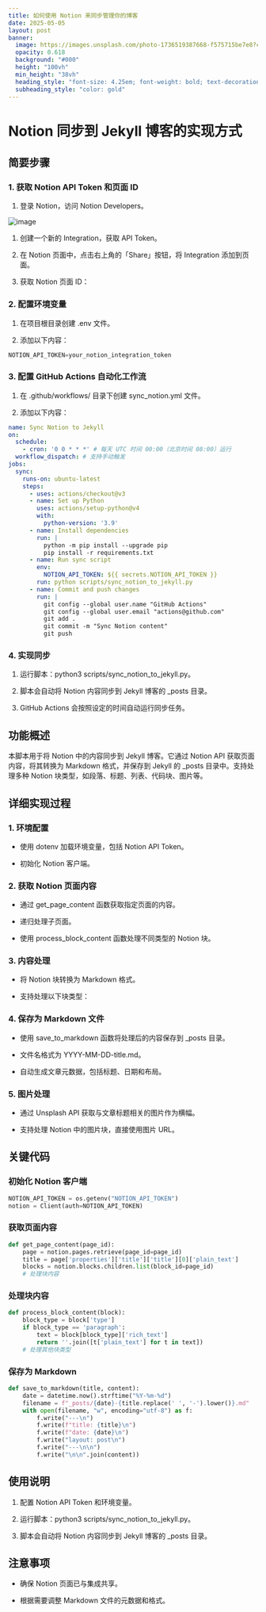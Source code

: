 ```yaml
---
title: 如何使用 Notion 来同步管理你的博客
date: 2025-05-05
layout: post
banner:
  image: https://images.unsplash.com/photo-1736519387668-f575715be7e8?crop=entropy&cs=tinysrgb&fit=max&fm=jpg&ixid=M3w2OTIwMzJ8MHwxfHJhbmRvbXx8fHx8fHx8fDE3NDY0NTQ5MDB8&ixlib=rb-4.0.3&q=80&w=1080
  opacity: 0.618
  background: "#000"
  height: "100vh"
  min_height: "38vh"
  heading_style: "font-size: 4.25em; font-weight: bold; text-decoration: underline"
  subheading_style: "color: gold"
---
```


# Notion 同步到 Jekyll 博客的实现方式

## 简要步骤

### 1. 获取 Notion API Token 和页面 ID

1. 登录 Notion，访问 Notion Developers。

![image](https://prod-files-secure.s3.us-west-2.amazonaws.com/a7a0cc5a-89b9-4cda-8686-1fba0ca52f40/d19c1afe-dea5-4312-9333-786b0ba83054/image.png?X-Amz-Algorithm=AWS4-HMAC-SHA256&X-Amz-Content-Sha256=UNSIGNED-PAYLOAD&X-Amz-Credential=ASIAZI2LB466URDVHFAY%2F20250505%2Fus-west-2%2Fs3%2Faws4_request&X-Amz-Date=20250505T142140Z&X-Amz-Expires=3600&X-Amz-Security-Token=IQoJb3JpZ2luX2VjEIb%2F%2F%2F%2F%2F%2F%2F%2F%2F%2FwEaCXVzLXdlc3QtMiJIMEYCIQDkXS%2Forq%2FlevW8A%2BAAY3lZZioPR6gWV9E1RLtav9FGcgIhAPfBCGKhjmVyzh9udGLgTwUDsr95YcCIvMd7aVRWPZ%2B2Kv8DCC8QABoMNjM3NDIzMTgzODA1IgznMJBBAdycKZvHsiIq3AO3RBFCaDEZb0Sb%2BkyCeMgSq%2Bad1m1IqbKk0ap23gPews4YHygLzM8FxzFfTpVu0uXOQBsTeNLDWSXpYPE%2BDrooe50KUTWI0HVSHZc16REnJ%2BxxK8v%2B4mvbDTRry7kxhpFM6wxFrP%2B8Bce92L2pFGEWeBfW5p8EWuCpNvcc5VLQsrAfbJ%2FiZVA7SwQRIQqXMhWJysl4DK1wFy1Y4jtL62PTOmN2UIY9f6vZNB0kSdq9WkxrQLjEbhHdebIMNvcu1u2j3ftMp2BORDkPms6jGAx2wwZ92xSrjRBXv97LzEp%2BcL1Lo9K76haPLNU8L61XBss2aJgM4JapdiR5fHtuPBCvlB2jlXB0kZmRFxHTB6xKo6fRHBcohSZ%2FWLgcyopPsny5k476aHh%2BqmE3sBMDFKP3%2Fpdfmfwu4NBf%2BJ3qH0bpjTFvC6tpPGNLGRwXGt9rn2szCv9rYSQbA8Kqte3TJG4m7bA1OvPmFZRyUf1eIFfuom%2BVVhby%2Ftpyqjst12FafHm5%2F8SUWhhZuvJiRTyWncD1vJizNPX5w%2FKbJDQkzM9G5IsZo%2F6MsuD5kVNBkE%2FNp52rRqyqAukEpSr4s%2Bc7D2ts7Tr3tokWLeOCrsH8y9EyrDGnssDQLW46D3fDYTCC%2F%2BLABjqkAVCBt131vv6fuB6pdlONtleti%2FtWU3M9%2FPfqU%2F4i5FFTj5gXxFPXoHhi1Ay256LjLbkuacWuWvSeFdaYVc3xsWkytB4T2eqcDXubk2XfSeIN5G0fYq2zQS%2BQ%2FnjyQpoyz7kISW7CzRMF7s36cvSPW4Hl6s4I0tYw49yhiN6g12AHmcVLZJemS60PYT2gQtr7E6q64tF39Eyfg2o065SdejjlIwIz&X-Amz-Signature=bc6852a6e113fb272fbba3736d75b51d84052a4f9d42ac19627d4de33c257d43&X-Amz-SignedHeaders=host&x-id=GetObject)

1. 创建一个新的 Integration，获取 API Token。

1. 在 Notion 页面中，点击右上角的「Share」按钮，将 Integration 添加到页面。

1. 获取 Notion 页面 ID：


### 2. 配置环境变量

1. 在项目根目录创建 .env 文件。

1. 添加以下内容：

```javascript
NOTION_API_TOKEN=your_notion_integration_token
```

### 3. 配置 GitHub Actions 自动化工作流

1. 在 .github/workflows/ 目录下创建 sync_notion.yml 文件。

1. 添加以下内容：

```yaml
name: Sync Notion to Jekyll
on:
  schedule:
    - cron: '0 0 * * *' # 每天 UTC 时间 00:00（北京时间 08:00）运行
  workflow_dispatch: # 支持手动触发
jobs:
  sync:
    runs-on: ubuntu-latest
    steps:
      - uses: actions/checkout@v3
      - name: Set up Python
        uses: actions/setup-python@v4
        with:
          python-version: '3.9'
      - name: Install dependencies
        run: |
          python -m pip install --upgrade pip
          pip install -r requirements.txt
      - name: Run sync script
        env:
          NOTION_API_TOKEN: ${{ secrets.NOTION_API_TOKEN }}
        run: python scripts/sync_notion_to_jekyll.py
      - name: Commit and push changes
        run: |
          git config --global user.name "GitHub Actions"
          git config --global user.email "actions@github.com"
          git add .
          git commit -m "Sync Notion content"
          git push
```

### 4. 实现同步

1. 运行脚本：python3 scripts/sync_notion_to_jekyll.py。

1. 脚本会自动将 Notion 内容同步到 Jekyll 博客的 _posts 目录。

1. GitHub Actions 会按照设定的时间自动运行同步任务。

## 功能概述

本脚本用于将 Notion 中的内容同步到 Jekyll 博客。它通过 Notion API 获取页面内容，将其转换为 Markdown 格式，并保存到 Jekyll 的 _posts 目录中。支持处理多种 Notion 块类型，如段落、标题、列表、代码块、图片等。

## 详细实现过程

### 1. 环境配置

- 使用 dotenv 加载环境变量，包括 Notion API Token。

- 初始化 Notion 客户端。

### 2. 获取 Notion 页面内容

- 通过 get_page_content 函数获取指定页面的内容。

- 递归处理子页面。

- 使用 process_block_content 函数处理不同类型的 Notion 块。

### 3. 内容处理

- 将 Notion 块转换为 Markdown 格式。

- 支持处理以下块类型：


### 4. 保存为 Markdown 文件

- 使用 save_to_markdown 函数将处理后的内容保存到 _posts 目录。

- 文件名格式为 YYYY-MM-DD-title.md。

- 自动生成文章元数据，包括标题、日期和布局。

### 5. 图片处理

- 通过 Unsplash API 获取与文章标题相关的图片作为横幅。

- 支持处理 Notion 中的图片块，直接使用图片 URL。

## 关键代码

### 初始化 Notion 客户端

```python
NOTION_API_TOKEN = os.getenv("NOTION_API_TOKEN")
notion = Client(auth=NOTION_API_TOKEN)
```

### 获取页面内容

```python
def get_page_content(page_id):
    page = notion.pages.retrieve(page_id=page_id)
    title = page['properties']['title']['title'][0]['plain_text']
    blocks = notion.blocks.children.list(block_id=page_id)
    # 处理块内容
```

### 处理块内容

```python
def process_block_content(block):
    block_type = block['type']
    if block_type == 'paragraph':
        text = block[block_type]['rich_text']
        return ''.join([t['plain_text'] for t in text])
    # 处理其他块类型
```

### 保存为 Markdown

```python
def save_to_markdown(title, content):
    date = datetime.now().strftime("%Y-%m-%d")
    filename = f"_posts/{date}-{title.replace(' ', '-').lower()}.md"
    with open(filename, "w", encoding="utf-8") as f:
        f.write("---\n")
        f.write(f"title: {title}\n")
        f.write(f"date: {date}\n")
        f.write("layout: post\n")
        f.write("---\n\n")
        f.write("\n\n".join(content))
```

## 使用说明

1. 配置 Notion API Token 和环境变量。

1. 运行脚本：python3 scripts/sync_notion_to_jekyll.py。

1. 脚本会自动将 Notion 内容同步到 Jekyll 博客的 _posts 目录。

## 注意事项

- 确保 Notion 页面已与集成共享。

- 根据需要调整 Markdown 文件的元数据和格式。